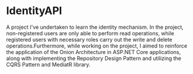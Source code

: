 # IdentityAPI
A project I've undertaken to learn the identity mechanism. In the project, non-registered users are only able to perform read operations, while registered users with necessary roles carry out the write and delete operations.Furthermore, while working on the project, I aimed to reinforce the application of the Onion Architecture in ASP.NET Core applications, along with implementing the Repository Design Pattern and utilizing the CQRS Pattern and MediatR library.
